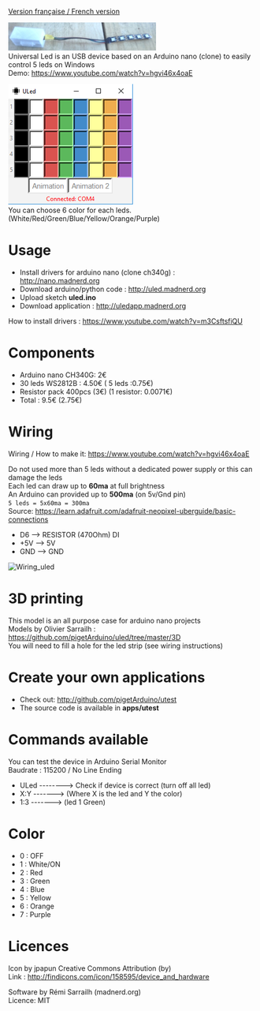 [Version française / French version](https://github.com/pigetArduino/utest/blob/master/README.fr.MD)

![Photo ULed](https://github.com/pigetArduino/uled/raw/master/doc/universalLed_photo.jpg)   
Universal Led is an USB device based on an Arduino nano (clone) to easily control 5 leds on Windows    
Demo: https://www.youtube.com/watch?v=hgvi46x4oaE


![ULed App](https://github.com/pigetArduino/uled/raw/master/doc/ul_app11.png)   
You can choose 6 color for each leds. (White/Red/Green/Blue/Yellow/Orange/Purple)

# Usage
* Install drivers for arduino nano (clone ch340g) : http://nano.madnerd.org
* Download arduino/python code : http://uled.madnerd.org
* Upload sketch **uled.ino**
* Download application : http://uledapp.madnerd.org    

How to install drivers : https://www.youtube.com/watch?v=m3CsftsfiQU

# Components
* Arduino nano CH340G: 2€
* 30 leds WS2812B : 4.50€ ( 5 leds :0.75€)
* Resistor pack 400pcs (3€) (1 resistor: 0.0071€)
* Total : 9.5€ (2.75€)

# Wiring
Wiring / How to make it: https://www.youtube.com/watch?v=hgvi46x4oaE

Do not used more than 5 leds without a dedicated power supply or this can damage the leds   
Each led can draw up to **60ma** at full brightness   
An Arduino can provided up to **500ma** (on 5v/Gnd pin)   
```5 leds = 5x60ma = 300ma ```  
Source:
https://learn.adafruit.com/adafruit-neopixel-uberguide/basic-connections

* D6 --> RESISTOR (470Ohm) DI
* +5V --> 5V
* GND --> GND

![Wiring_uled](https://github.com/pigetArduino/uled/raw/master/doc/universalLed_wiring.png)

# 3D printing
This model is an all purpose case for arduino nano projects    
Models by Olivier Sarrailh : https://github.com/pigetArduino/uled/tree/master/3D    
You will need to fill a hole for the led strip (see wiring instructions)

# Create your own applications
* Check out: http://github.com/pigetArduino/utest   
* The source code is available in **apps/utest**

# Commands available
You can test the device in Arduino Serial Monitor   
Baudrate : 115200 / No Line Ending   

* ULed --------> Check if device is correct (turn off all led)
* X:Y -------> (Where X is the led and Y the color)
* 1:3 -------> (led 1 Green)

# Color
* 0 : OFF
* 1 : White/ON
* 2 : Red
* 3 : Green
* 4 : Blue
* 5 : Yellow
* 6 : Orange
* 7 : Purple

# Licences
Icon by jpapun
Creative Commons Attribution (by)   
Link : http://findicons.com/icon/158595/device_and_hardware

Software by Rémi Sarrailh (madnerd.org)   
Licence: MIT
